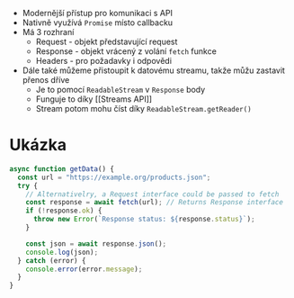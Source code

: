 - Modernější přístup pro komunikaci s API
- Nativně využívá `Promise` místo callbacku
- Má 3 rozhraní
	- Request - objekt představující request
	- Response - objekt vrácený z volání `fetch` funkce
	- Headers - pro požadavky i odpovědi
- Dále také můžeme přistoupit k datovému streamu, takže můžu zastavit přenos dříve
	- Je to pomocí `ReadableStream` v `Response` body
	- Funguje to díky [[Streams API]]
	- Stream potom mohu číst díky `ReadableStream.getReader()`
# Ukázka
```js
async function getData() {
  const url = "https://example.org/products.json";
  try {
    // Alternativelry, a Request interface could be passed to fetch
    const response = await fetch(url); // Returns Response interface
    if (!response.ok) {
      throw new Error(`Response status: ${response.status}`);
    }

    const json = await response.json();
    console.log(json);
  } catch (error) {
    console.error(error.message);
  }
}
```